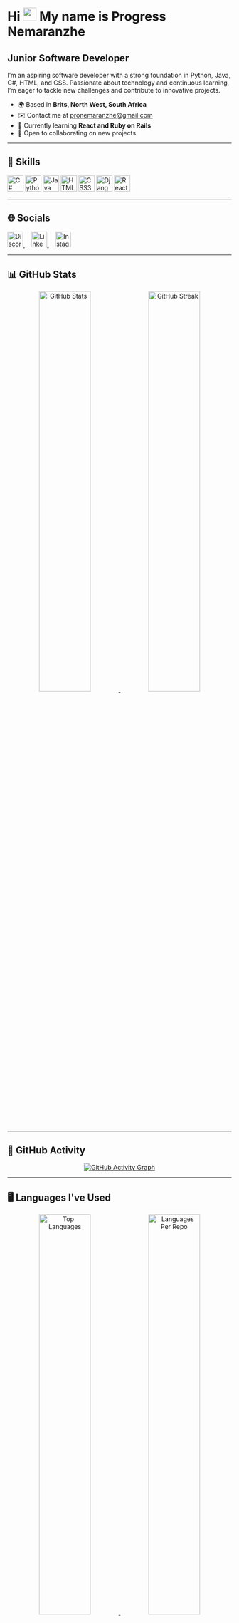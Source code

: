 # Hi <img src="https://user-images.githubusercontent.com/18350557/176309783-0785949b-9127-417c-8b55-ab5a4333674e.gif" width="30" /> My name is Progress Nemaranzhe

## Junior Software Developer

I’m an aspiring software developer with a strong foundation in Python, Java, C#, HTML, and CSS. Passionate about technology and continuous learning, I’m eager to tackle new challenges and contribute to innovative projects.

- 🌍 Based in **Brits, North West, South Africa**  
- ✉️ Contact me at [pronemaranzhe@gmail.com](mailto:pronemaranzhe@gmail.com)  
- 🧠 Currently learning **React and Ruby on Rails**  
- 🤝 Open to collaborating on new projects  

---

## 🔧 Skills
<p align="left">
  <img src="https://raw.githubusercontent.com/danielcranney/readme-generator/main/public/icons/skills/csharp-colored.svg" width="36" height="36" alt="C#" />
  <img src="https://raw.githubusercontent.com/danielcranney/readme-generator/main/public/icons/skills/python-colored.svg" width="36" height="36" alt="Python" />
  <img src="https://raw.githubusercontent.com/danielcranney/readme-generator/main/public/icons/skills/java-colored.svg" width="36" height="36" alt="Java" />
  <img src="https://raw.githubusercontent.com/danielcranney/readme-generator/main/public/icons/skills/html5-colored.svg" width="36" height="36" alt="HTML5" />
  <img src="https://raw.githubusercontent.com/danielcranney/readme-generator/main/public/icons/skills/css3-colored.svg" width="36" height="36" alt="CSS3" />
  <img src="https://raw.githubusercontent.com/danielcranney/readme-generator/main/public/icons/skills/django-colored.svg" width="36" height="36" alt="Django" />
  <img src="https://raw.githubusercontent.com/danielcranney/readme-generator/main/public/icons/skills/react-colored.svg" width="36" height="36" alt="React" />
</p>

---

## 🌐 Socials
<p align="left">
  <a href="https://discord.com/users/pro_nemar" target="" style="margin-right: 15px;">
    <img src="https://raw.githubusercontent.com/danielcranney/readme-generator/main/public/icons/socials/discord.svg" width="35" height="35" alt="Discord" style="transition: transform 0.3s ease;"/>
  </a>
  <a href="https://www.linkedin.com/in/progress-nemaranzhe" target="https://www.linkedin.com/in/progress-nemaranzhe/" style="margin-right: 15px;">
    <img src="https://raw.githubusercontent.com/danielcranney/readme-generator/main/public/icons/socials/linkedin.svg" width="35" height="35" alt="LinkedIn" style="transition: transform 0.3s ease;"/>
  </a>
  <a href="https://www.instagram.com/progress_nemaranzhe" target="" style="margin-right: 15px;">
    <img src="https://raw.githubusercontent.com/danielcranney/readme-generator/main/public/icons/socials/instagram.svg" width="35" height="35" alt="Instagram" style="transition: transform 0.3s ease;"/>
  </a>
</p>

---

## 📊 GitHub Stats
<p align="center">
  <a href="https://github.com/KP-Nemaranzhe">
    <img width="48%" src="https://github-readme-stats.vercel.app/api?username=KP-Nemaranzhe&show_icons=true&count_private=true&title_color=0891b2&text_color=ffffff&icon_color=ef4444&bg_color=1c1917&hide_border=true" alt="GitHub Stats" />
  </a>
    <a href="https://github.com/KP-Nemaranzhe">
    <img width="48%" src="https://streak-stats.demolab.com?user=KP-Nemaranzhe&theme=tokyonight&border_radius=4" alt="GitHub Streak" />
  </a>
</p>

---

## 🚀 GitHub Activity
<p align="center">
  <a href="https://github.com/KP-Nemaranzhe">
    <img src="https://github-readme-activity-graph.vercel.app/graph?username=KP-Nemaranzhe&bg_color=1c1917&color=ffffff&line=ef4444&point=ffffff&area=true&hide_border=true" alt="GitHub Activity Graph" />
  </a>
</p>

---

## 🖥️ Languages I've Used
<p align="center">
  <a href="https://github.com/KP-Nemaranzhe">
    <img width="48%" src="https://github-readme-stats.vercel.app/api/top-langs/?username=KP-Nemaranzhe&langs_count=10&layout=compact&title_color=0891b2&text_color=ffffff&icon_color=ef4444&bg_color=1c1917&hide_border=true&locale=en" alt="Top Languages" />
  </a>
  <a href="https://github-profile-summary-cards.vercel.app/api/cards/repos-per-language?username=KP-Nemaranzhe&theme=github_dark">
    <img width="48%" src="https://github-profile-summary-cards.vercel.app/api/cards/repos-per-language?username=KP-Nemaranzhe&theme=github_dark" alt="Languages Per Repo" />
  </a>
</p>

<p align="center">
  <a href="https://github-profile-summary-cards.vercel.app/api/cards/most-commit-language?username=KP-Nemaranzhe&theme=github_dark">
    <img width="48%" src="https://github-profile-summary-cards.vercel.app/api/cards/most-commit-language?username=KP-Nemaranzhe&theme=github_dark" alt="Most Used Languages" />
  </a>
</p>
